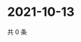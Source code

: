 # 2021-10-13

共 0 条

<!-- BEGIN WEIBO -->
<!-- 最后更新时间 Wed Oct 13 2021 11:09:14 GMT+0800 (China Standard Time) -->

<!-- END WEIBO -->
